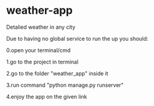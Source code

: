 # weather-app
Detalied weather in any city


Due to having no global service to run the up you should:

0.open your terminal/cmd

1.go to the project in terminal

2.go to the folder "weather_app" inside it

3.run command "python manage.py runserver"

4.enjoy the app on the given link
